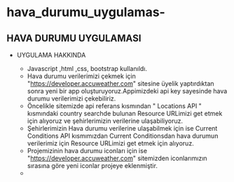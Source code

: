 # hava_durumu_uygulamas-

## HAVA DURUMU UYGULAMASI 

* UYGULAMA HAKKINDA

  *  Javascript ,html ,css, bootstrap kullanıldı.
  *  Hava durumu verilerimizi çekmek için "https://developer.accuweather.com" sitesine üyelik yaptırdıktan sonra yeni bir app oluşturuyoruz.Appimizdeki api key sayesinde hava durumu verilerimizi çekebiliriz.
  *  Öncelikle sitemizde api referans kısmından " Locations API " kısmındaki country searchde bulunan  Resource URLimizi get etmek için alıyoruz ve şehirlerimizin verilerine ulaşabiliyoruz.
  *  Şehirlerimizin Hava durumu verilerine ulaşabilmek için ise Current Conditions API kısmımızdan Current Conditionsdan  hava durumun verilerimiz için Resource URLimizi get etmek için alıyoruz.
  *  Projemizinin hava durumu iconları için ise "https://developer.accuweather.com" sitemizden iconlarımızın sırasına göre yeni iconlar projeye eklenmiştir.
  *  
  
  
